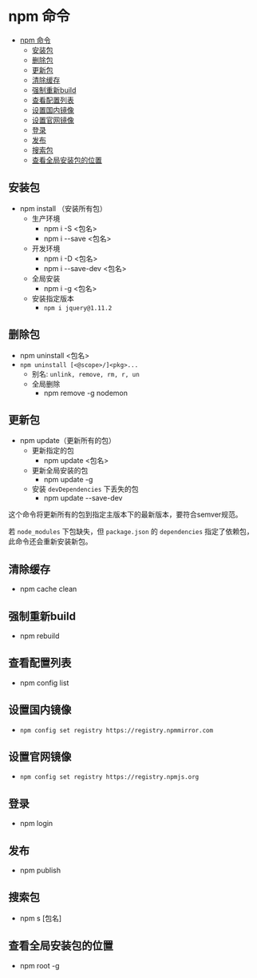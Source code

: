 # npm 命令

- [npm 命令](#npm-命令)
  - [安装包](#安装包)
  - [删除包](#删除包)
  - [更新包](#更新包)
  - [清除缓存](#清除缓存)
  - [强制重新build](#强制重新build)
  - [查看配置列表](#查看配置列表)
  - [设置国内镜像](#设置国内镜像)
  - [设置官网镜像](#设置官网镜像)
  - [登录](#登录)
  - [发布](#发布)
  - [搜索包](#搜索包)
  - [查看全局安装包的位置](#查看全局安装包的位置)

## 安装包

- npm install （安装所有包）
  - 生产环境
    - npm i -S <包名>
    - npm i --save <包名>
  - 开发环境
    - npm i -D <包名>
    - npm i --save-dev <包名>
  - 全局安装
    - npm i -g <包名>
  - 安装指定版本
    - `npm i jquery@1.11.2`

## 删除包

- npm uninstall <包名>
- `npm uninstall [<@scope>/]<pkg>...`
  - 别名: `unlink, remove, rm, r, un`
  - 全局删除
    - npm remove -g nodemon

## 更新包

- npm update（更新所有的包）
  - 更新指定的包
    - npm update <包名>
  - 更新全局安装的包
    - npm update -g
  - 安装 `devDependencies` 下丢失的包
    - npm update --save-dev

这个命令将更新所有的包到指定主版本下的最新版本，要符合semver规范。

若 `node_modules` 下包缺失，但 `package.json` 的 `dependencies` 指定了依赖包，此命令还会重新安装新包。

## 清除缓存

- npm cache clean

## 强制重新build

- npm rebuild

## 查看配置列表

- npm config list

## 设置国内镜像

- `npm config set registry https://registry.npmmirror.com`

## 设置官网镜像

- `npm config set registry https://registry.npmjs.org`

## 登录

- npm login

## 发布

- npm publish

## 搜索包

- npm s [包名]

## 查看全局安装包的位置

- npm root -g
